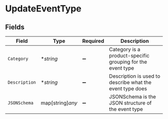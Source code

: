 # UpdateEventType


## Fields

| Field                                                      | Type                                                       | Required                                                   | Description                                                |
| ---------------------------------------------------------- | ---------------------------------------------------------- | ---------------------------------------------------------- | ---------------------------------------------------------- |
| `Category`                                                 | **string*                                                  | :heavy_minus_sign:                                         | Category is a product-specific grouping for the event type |
| `Description`                                              | **string*                                                  | :heavy_minus_sign:                                         | Description is used to describe what the event type does   |
| `JSONSchema`                                               | map[string]*any*                                           | :heavy_minus_sign:                                         | JSONSchema is the JSON structure of the event type         |